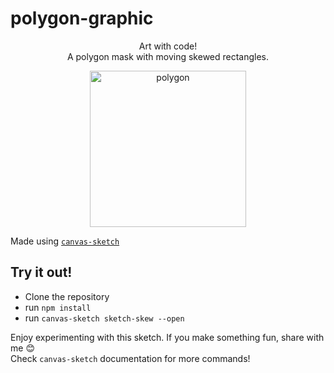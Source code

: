 
# polygon-graphic
<p align="center">
Art with code! <br> A polygon mask with moving skewed rectangles.
</p>
<p align="center">
<img src="https://github.com/tatimunizz/polygon-graphic/blob/master/output/gif/2022.09.18-08.30.50.gif" width="250" alt="polygon" height="250"/>
</p>

Made using [`canvas-sketch`](https://github.com/mattdesl/canvas-sketch)

## Try it out!

- Clone the repository
- run `npm install`
- run `canvas-sketch sketch-skew --open`

Enjoy experimenting with this sketch. If you make something fun, share with me :blush:
<br>
Check `canvas-sketch` documentation for more commands!
